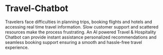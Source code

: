 # Travel-Chatbot
Travelers face difficulties in planning trips, booking flights and hotels and accessing real time travel information. Slow customer support and scattered resources make the process frustrating. An AI powered Travel & Hospitality Chatbot can provide instant assistance personalized recommendations and seamless booking support ensuring a smooth and hassle-free travel experience.
